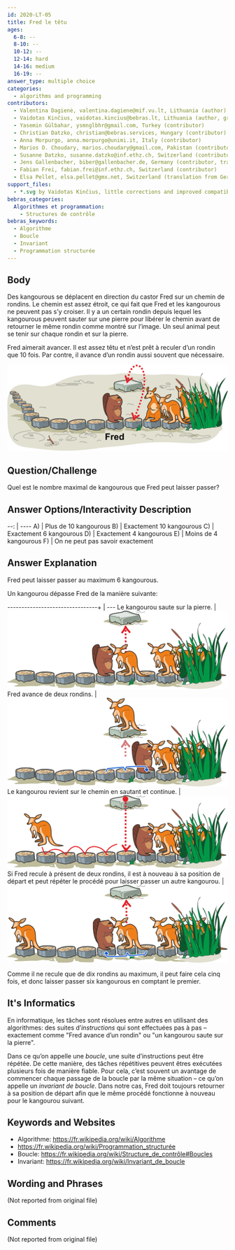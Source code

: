 ```yaml
---
id: 2020-LT-05
title: Fred le têtu
ages:
  6-8: --
  8-10: --
  10-12: --
  12-14: hard
  14-16: medium
  16-19: --
answer_type: multiple choice
categories:
  - algorithms and programming
contributors:
  - Valentina Dagienė, valentina.dagiene@mif.vu.lt, Lithuania (author)
  - Vaidotas Kinčius, vaidotas.kincius@bebras.lt, Lithuania (author, graphics)
  - Yasemin Gülbahar, ysmnglbhr@gmail.com, Turkey (contributor)
  - Christian Datzko, christian@bebras.services, Hungary (contributor)
  - Anna Morpurgo, anna.morpurgo@unimi.it, Italy (contributor)
  - Marios O. Choudary, marios.choudary@gmail.com, Pakistan (contributor)
  - Susanne Datzko, susanne.datzko@inf.ethz.ch, Switzerland (contributor, graphics)
  - Jens Gallenbacher, biber@gallenbacher.de, Germany (contributor, translation from English into German)
  - Fabian Frei, fabian.frei@inf.ethz.ch, Switzerland (contributor)
  - Elsa Pellet, elsa.pellet@gmx.net, Switzerland (translation from German into French)
support_files:
  - *.svg by Vaidotas Kinčius, little corrections and improved compatibility by Susanne Datzko
bebras_categories:
  Algorithmes et programmation:
    - Structures de contrôle
bebras_keywords:
  - Algorithme
  - Boucle
  - Invariant
  - Programmation structurée
---
```



## Body

Des kangourous se déplacent en direction du castor Fred sur un chemin de rondins. Le chemin est assez étroit, ce qui fait que Fred et les kangourous ne peuvent pas s’y croiser. Il y a un certain rondin depuis lequel les kangourous peuvent sauter sur une pierre pour libérer le chemin avant de retourner le même rondin comme montré sur l’image. Un seul animal peut se tenir sur chaque rondin et sur la pierre.

Fred aimerait avancer. Il est assez têtu et n’est prêt à reculer d’un rondin que 10 fois. Par contre, il avance d’un rondin aussi souvent que nécessaire.

![](graphics/2020-LT-05_taskbody-compatible.svg "Fred et les kangourous (550px)")


## Question/Challenge

Quel est le nombre maximal de kangourous que Fred peut laisser passer?


## Answer Options/Interactivity Description

--: | ----
 A) | Plus de 10 kangourous
 B) | Exactement 10 kangourous
 C) | Exactement 6 kangourous
 D) | Exactement 4 kangourous
 E) | Moins de 4 kangourous
 F) | On ne peut pas savoir exactement


## Answer Explanation

Fred peut laisser passer au maximum 6 kangourous.

Un kangourou dépasse Fred de la manière suivante:

--------------------------------+ | ---
Le kangourou saute sur la pierre. | ![step1]
Fred avance de deux rondins.      | ![step2]
Le kangourou revient sur le chemin en sautant et continue.  | ![step3]
Si Fred recule à présent de deux rondins, il est à nouveau à sa position de départ et peut répéter le procédé pour laisser passer un autre kangourou.  | ![step4]

[step1]: graphics/2020-LT-05_explanation1-compatible.svg "Explication étape 1 (350px)"
[step2]: graphics/2020-LT-05_explanation2-compatible.svg "Explication étape 2 (350px)"
[step3]: graphics/2020-LT-05_explanation3-compatible.svg "Explication étape 3 (350px)"
[step4]: graphics/2020-LT-05_explanation4-compatible.svg "Explication étape 4 (350px)"

Comme il ne recule que de dix rondins au maximum, il peut faire cela cinq fois, et donc laisser passer six kangourous en comptant le premier.


## It's Informatics

En informatique, les tâches sont résolues entre autres en utilisant des algorithmes: des suites d’_instructions_ qui sont effectuées pas à pas – exactement comme "Fred avance d’un rondin" ou "un kangourou saute sur la pierre".

Dans ce qu’on appelle une _boucle_, une suite d’instructions peut être répétée. De cette manière, des tâches répétitives peuvent êtres exécutées plusieurs fois de manière fiable. Pour cela, c’est souvent un avantage de commencer chaque passage de la boucle par la même situation – ce qu’on appelle un _invariant de boucle_. Dans notre cas, Fred doit toujours retourner à sa position de départ afin que le même procédé fonctionne à nouveau pour le kangourou suivant.


## Keywords and Websites

 - Algorithme: https://fr.wikipedia.org/wiki/Algorithme
 - https://fr.wikipedia.org/wiki/Programmation_structurée
 - Boucle: https://fr.wikipedia.org/wiki/Structure_de_contrôle#Boucles
 - Invariant: https://fr.wikipedia.org/wiki/Invariant_de_boucle


## Wording and Phrases

(Not reported from original file)


## Comments

(Not reported from original file)
